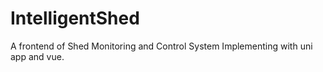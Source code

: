 # IntelligentShed
A frontend of Shed Monitoring and Control System Implementing with uni app and vue.
